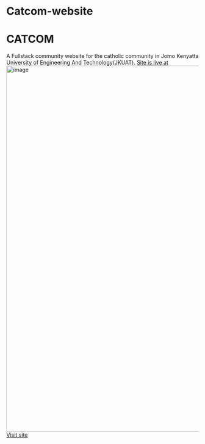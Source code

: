 # Catcom-website
# CATCOM
A Fullstack community website for the catholic community in Jomo Kenyatta University of Engineering And Technology(JKUAT).
<a href="https://jkuatcatcom.netlify.app/">Site is live at</a><br>
<a href="https://jkuatcatcom.netlify.app/">
<img width="960" alt="image" src="https://github.com/CodeDroid999/CATCOM/assets/93873207/244e90f9-d554-49d9-9f79-ba9d2ed16b69"></a>
<a href="https://jkuatcatcom.netlify.app/">Visit site</a>

